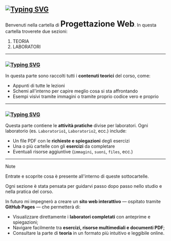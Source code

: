 ## [![Typing SVG](https://readme-typing-svg.herokuapp.com?font=DynaPuff&weight=700&size=30&letterSpacing=3px&duration=3000&pause=1000&color=6CA5F7&width=550&height=50&lines=%F0%9F%93%82+Struttura+della+cartella)]()
Benvenuti nella cartella di <span style="font-size: 25px; font-weight: bolder;">Progettazione Web</span>.
In questa cartella troverete due sezioni:
1. TEORIA
2. LABORATORI

---
### [![Typing SVG](https://readme-typing-svg.herokuapp.com?font=DynaPuff&weight=700&size=30&letterSpacing=3px&duration=3000&pause=1000&color=6CA5F7&width=550&height=50&lines=Sezione+Teoria)]()
In questa parte sono raccolti tutti i **contenuti teorici** del corso, come:
- Appunti di tutte le lezioni
- Schemi all'interno per capire meglio cosa si sta affrontando
- Esempi visivi tramite immagini o tramite proprio codice vero e proprio

---
### [![Typing SVG](https://readme-typing-svg.herokuapp.com?font=DynaPuff&weight=700&size=30&letterSpacing=3px&duration=3000&pause=1000&color=6CA5F7&width=550&height=50&lines=Sezione+Laboratorio)]()
Questa parte contiene le **attività pratiche** divise per laboratori.  Ogni laboratorio (es. `Laboratorio1`, `Laboratorio2`, ecc.) include:
- Un file PDF con le **richieste e spiegazioni** degli esercizi  
- Una o più cartelle con gli **esercizi** da completare  
- Eventuali risorse aggiuntive (`immagini`, `suoni`, `files`, ecc.)

---

>[!NOTE]
> Entrate e scoprite cosa è presente all'interno di queste sottocartelle.
> 
> Ogni sezione è stata pensata per guidarvi passo dopo passo nello studio e nella pratica del corso.  
> 
> In futuro mi impegnerò a creare un **sito web interattivo** — ospitato tramite **GitHub Pages** — che permetterà di:
> - Visualizzare direttamente i **laboratori completati** con anteprime e spiegazioni;
> - Navigare facilmente tra **esercizi, risorse multimediali e documenti PDF**;
> - Consultare la parte di **teoria** in un formato più intuitivo e leggibile online.

